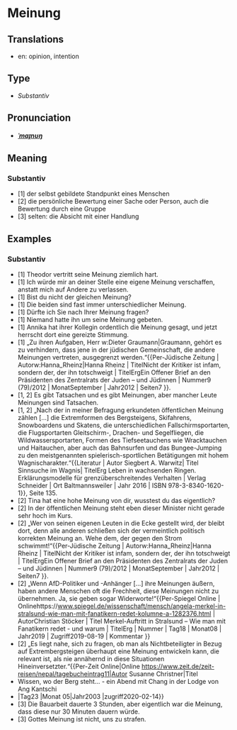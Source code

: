 # Meinung
## Translations
- en: opinion, intention
## Type
- _Substantiv_
## Pronunciation
- **_[ˈmaɪ̯nʊŋ](https://commons.wikimedia.org/wiki/File:De-Meinung.ogg)_**
## Meaning
### Substantiv
- [1] der selbst gebildete Standpunkt eines Menschen
- [2] die persönliche Bewertung einer Sache oder Person, auch die Bewertung durch eine Gruppe
- [3] selten: die Absicht mit einer Handlung
## Examples
### Substantiv
- [1] Theodor vertritt seine Meinung ziemlich hart.
- [1] Ich würde mir an deiner Stelle eine eigene Meinung verschaffen, anstatt mich auf Andere zu verlassen.
- [1] Bist du nicht der gleichen Meinung?
- [1] Die beiden sind fast immer unterschiedlicher Meinung.
- [1] Dürfte ich Sie nach Ihrer Meinung fragen?
- [1] Niemand hatte ihn um seine Meinung gebeten.
- [1] Annika hat ihrer Kollegin ordentlich die Meinung gesagt, und jetzt herrscht dort eine gereizte Stimmung.
- [1] „Zu ihren Aufgaben, Herr w:Dieter Graumann|Graumann, gehört es zu verhindern, dass jene in der jüdischen Gemeinschaft, die andere Meinungen vertreten, ausgegrenzt werden.“<ref>{{Per-Jüdische Zeitung | Autorw:Hanna_Rheinz|Hanna Rheinz | TitelNicht der Kritiker ist infam, sondern der, der ihn totschweigt | TitelErgEin Offener Brief an den Präsidenten des Zentralrats der Juden – und Jüdinnen | Nummer9 (79)/2012 | MonatSeptember | Jahr2012 | Seiten7 }}.</ref>
- [1, 2] Es gibt Tatsachen und es gibt Meinungen, aber mancher Leute Meinungen sind Tatsachen.
- [1, 2] „Nach der in meiner Befragung erkundeten öffentlichen Meinung zählen […] die Extremformen des Bergsteigens, Skifahrens, Snowboardens und Skatens, die unterschiedlichen Fallschirmsportarten, die Flugsportarten Gleitschirm-, Drachen- und Segelfliegen, die Wildwassersportarten, Formen des Tiefseetauchens wie Wracktauchen und Haitauchen, aber auch das Bahnsurfen und das Bungee-Jumping zu den meistgenannten spielerisch-sportlichen Betätigungen mit hohem Wagnischarakter.“<ref>{{Literatur | Autor Siegbert A. Warwitz| Titel Sinnsuche im Wagnis| TitelErg Leben in wachsenden Ringen. Erklärungsmodelle für grenzüberschreitendes Verhalten | Verlag Schneider | Ort Baltmannsweiler | Jahr 2016 | ISBN 978-3-8340-1620-1}}, Seite 135.</ref>
- [2] Tina hat eine hohe Meinung von dir, wusstest du das eigentlich?
- [2] In der öffentlichen Meinung steht eben dieser Minister nicht gerade sehr hoch im Kurs.
- [2] „Wer von seinen eigenen Leuten in die Ecke gestellt wird, der bleibt dort, denn alle anderen schließen sich der vermeintlich politisch korrekten Meinung an. Wehe dem, der gegen den Strom schwimmt!“<ref>{{Per-Jüdische Zeitung | Autorw:Hanna_Rheinz|Hanna Rheinz | TitelNicht der Kritiker ist infam, sondern der, der ihn totschweigt | TitelErgEin Offener Brief an den Präsidenten des Zentralrats der Juden – und Jüdinnen | Nummer9 (79)/2012 | MonatSeptember | Jahr2012 | Seiten7 }}.</ref>
- [2] „Wenn AfD-Politiker und -Anhänger […] ihre Meinungen äußern, haben andere Menschen oft die Frechheit, diese Meinungen nicht zu übernehmen. Ja, sie geben sogar Widerworte!“<ref>{{Per-Spiegel Online | Onlinehttps://www.spiegel.de/wissenschaft/mensch/angela-merkel-in-stralsund-wie-man-mit-fanatikern-redet-kolumne-a-1282376.html | AutorChristian Stöcker | Titel Merkel-Auftritt in Stralsund – Wie man mit Fanatikern redet - und warum | TitelErg | Nummer | Tag18 | Monat08 | Jahr2019 | Zugriff2019-08-19 | Kommentar }}</ref>
- [2] „Es liegt nahe, sich zu fragen, ob man als Nichtbeteiligter in Bezug auf Extrembergsteigen überhaupt eine Meinung entwickeln kann, die relevant ist, als nie annähernd in diese Situationen Hineinversetzter.“<ref>{{Per-Zeit Online|Online https://www.zeit.de/zeit-reisen/nepal/tagebucheintrag11|Autor Susanne Christner|Titel
- Wissen, wo der Berg steht... - ein Abend mit Chang in der Lodge von Ang Kantschi
- |Tag23 |Monat 05|Jahr2003 |zugriff2020-02-14}}</ref>
- [3] Die Bauarbeit dauerte 3 Stunden, aber eigentlich war die Meinung, dass diese nur 30 Minuten dauern würde.
- [3] Gottes Meinung ist nicht, uns zu strafen.
